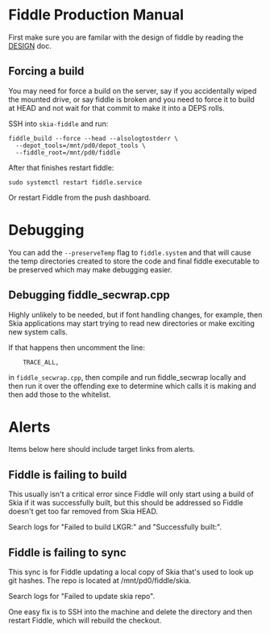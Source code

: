 Fiddle Production Manual
========================

First make sure you are familar with the design of fiddle by reading the
[DESIGN](./DESIGN.md) doc.


Forcing a build
---------------

You may need for force a build on the server, say if you accidentally wiped
the mounted drive, or say fiddle is broken and you need to force it to build
at HEAD and not wait for that commit to make it into a DEPS rolls.

SSH into `skia-fiddle` and run:

    fiddle_build --force --head --alsologtostderr \
      --depot_tools=/mnt/pd0/depot_tools \
      --fiddle_root=/mnt/pd0/fiddle

After that finishes restart fiddle:

    sudo systemctl restart fiddle.service

Or restart Fiddle from the push dashboard.

Debugging
=========

You can add the `--preserveTemp` flag to `fiddle.system` and that will cause
the temp directories created to store the code and final fiddle executable to
be preserved which may make debugging easier.

Debugging fiddle\_secwrap.cpp
-----------------------------

Highly unlikely to be needed, but if font handling changes, for example, then
Skia applications may start trying to read new directories or make exciting
new system calls.

If that happens then uncomment the line:

        TRACE_ALL,

in `fiddle_secwrap.cpp`, then compile and run fiddle\_secwrap locally and then
run it over the offending exe to determine which calls it is making and then
add those to the whitelist.

Alerts
======

Items below here should include target links from alerts.

Fiddle is failing to build <a id=build_fail></a>
------------------------------------------------

This usually isn't a critical error since Fiddle will only start
using a build of Skia if it was successfully built, but this should
be addressed so Fiddle doesn't get too far removed from Skia HEAD.

Search logs for "Failed to build LKGR:" and "Successfully built:".

Fiddle is failing to sync<a id=sync_fail></a>
------------------------------------------------

This sync is for Fiddle updating a local copy of Skia that's used
to look up git hashes. The repo is located at /mnt/pd0/fiddle/skia.

Search logs for "Failed to update skia repo".

One easy fix is to SSH into the machine and delete the directory and
then restart Fiddle, which will rebuild the checkout.
